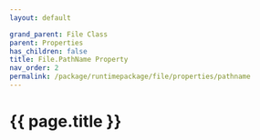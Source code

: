 ```yaml
---
layout: default

grand_parent: File Class
parent: Properties
has_children: false
title: File.PathName Property
nav_order: 2
permalink: /package/runtimepackage/file/properties/pathname
---
```

# {{ page.title }}